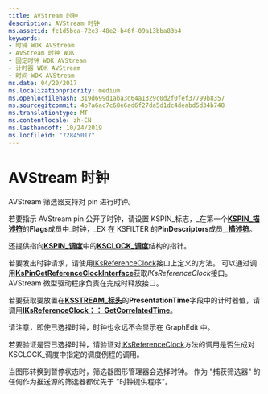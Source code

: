 ```yaml
---
title: AVStream 时钟
description: AVStream 时钟
ms.assetid: fc1d5bca-72e3-48e2-b46f-09a13bba83b4
keywords:
- 时钟 WDK AVStream
- AVStream 时钟 WDK
- 固定时钟 WDK AVStream
- 计时器 WDK AVStream
- 时间 WDK AVStream
ms.date: 04/20/2017
ms.localizationpriority: medium
ms.openlocfilehash: 319d699d1aba3d64a1329c0d2f0fef37799b8357
ms.sourcegitcommit: 4b7a6ac7c68e6ad6f27da5d1dc4deabd5d34b748
ms.translationtype: MT
ms.contentlocale: zh-CN
ms.lasthandoff: 10/24/2019
ms.locfileid: "72845017"
---
```

# <a name="avstream-clocks"></a>AVStream 时钟





AVStream 筛选器支持对 pin 进行时钟。

若要指示 AVStream pin 公开了时钟，请设置 KSPIN\_标志，\_在第一个[**KSPIN\_描述符**](https://docs.microsoft.com/windows-hardware/drivers/ddi/ks/ns-ks-_kspin_descriptor_ex)的**Flags**成员中\_时钟，\_EX 在 KSFILTER 的**PinDescriptors**成员[ **\_描述符**](https://docs.microsoft.com/windows-hardware/drivers/ddi/ks/ns-ks-_ksfilter_descriptor)。

还提供指向[**KSPIN\_调度**](https://docs.microsoft.com/windows-hardware/drivers/ddi/ks/ns-ks-_kspin_dispatch)中的[**KSCLOCK\_调度**](https://docs.microsoft.com/windows-hardware/drivers/ddi/ks/ns-ks-_ksclock_dispatch)结构的指针。

若要发出时钟请求，请使用[IKsReferenceClock](https://docs.microsoft.com/windows-hardware/drivers/ddi/ks/nn-ks-iksreferenceclock)接口上定义的方法。 可以通过调用[**KsPinGetReferenceClockInterface**](https://docs.microsoft.com/windows-hardware/drivers/ddi/ks/nf-ks-kspingetreferenceclockinterface)获取*IKsReferenceClock*接口。 AVStream 微型驱动程序负责在完成时释放接口。

若要获取要放置在[**KSSTREAM\_标头**](https://docs.microsoft.com/windows-hardware/drivers/ddi/ks/ns-ks-ksstream_header)的**PresentationTime**字段中的计时器值，请调用[**IKsReferenceClock：： GetCorrelatedTime**](https://docs.microsoft.com/windows-hardware/drivers/ddi/ks/nf-ks-iksreferenceclock-getcorrelatedtime)。

请注意，即使已选择时钟，时钟也永远不会显示在 GraphEdit 中。

若要验证是否已选择时钟，请验证对[IKsReferenceClock](https://docs.microsoft.com/windows-hardware/drivers/ddi/ks/nn-ks-iksreferenceclock)方法的调用是否生成对 KSCLOCK\_调度中指定的调度例程的调用。

当图形转换到暂停状态时，筛选器图形管理器会选择时钟。 作为 "捕获筛选器" 的任何作为推送源的筛选器都优先于 "时钟提供程序"。

 

 




